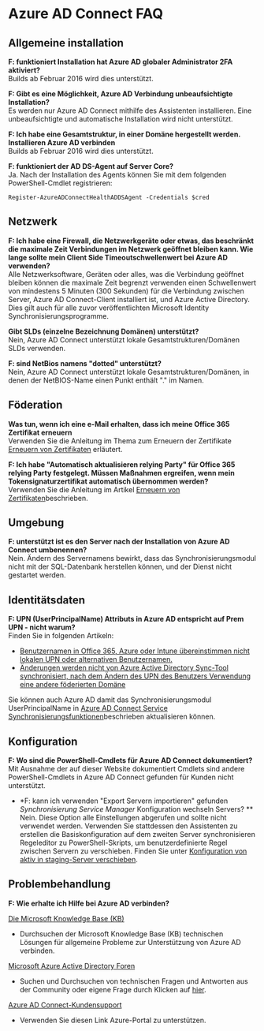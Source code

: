 <properties
    pageTitle="Azure AD verbinden: Häufig gestellte Fragen | Microsoft Azure"
    description="Diese Seite enthält häufig gestellte Fragen zu Azure AD verbinden."
    services="active-directory"
    documentationCenter=""
    authors="billmath"
    manager="femila"
    editor="curtand"/>

<tags
    ms.service="active-directory"
    ms.workload="identity"
    ms.tgt_pltfrm="na"
    ms.devlang="na"
    ms.topic="article"
    ms.date="08/08/2016"
    ms.author="billmath"/>

# <a name="azure-ad-connect-faq"></a>Azure AD Connect FAQ

## <a name="general-installation"></a>Allgemeine installation
**F: funktioniert Installation hat Azure AD globaler Administrator 2FA aktiviert?**  
Builds ab Februar 2016 wird dies unterstützt.

**F: Gibt es eine Möglichkeit, Azure AD Verbindung unbeaufsichtigte Installation?**  
Es werden nur Azure AD Connect mithilfe des Assistenten installieren. Eine unbeaufsichtigte und automatische Installation wird nicht unterstützt.

**F: Ich habe eine Gesamtstruktur, in einer Domäne hergestellt werden. Installieren Azure AD verbinden**  
Builds ab Februar 2016 wird dies unterstützt.

**F: funktioniert der AD DS-Agent auf Server Core?**  
Ja. Nach der Installation des Agents können Sie mit dem folgenden PowerShell-Cmdlet registrieren: 

`Register-AzureADConnectHealthADDSAgent -Credentials $cred`

## <a name="network"></a>Netzwerk
**F: Ich habe eine Firewall, die Netzwerkgeräte oder etwas, das beschränkt die maximale Zeit Verbindungen im Netzwerk geöffnet bleiben kann. Wie lange sollte mein Client Side Timeoutschwellenwert bei Azure AD verwenden?**  
Alle Netzwerksoftware, Geräten oder alles, was die Verbindung geöffnet bleiben können die maximale Zeit begrenzt verwenden einen Schwellenwert von mindestens 5 Minuten (300 Sekunden) für die Verbindung zwischen Server, Azure AD Connect-Client installiert ist, und Azure Active Directory. Dies gilt auch für alle zuvor veröffentlichten Microsoft Identity Synchronisierungsprogramme.

**Gibt SLDs (einzelne Bezeichnung Domänen) unterstützt?**  
Nein, Azure AD Connect unterstützt lokale Gesamtstrukturen/Domänen SLDs verwenden.

**F: sind NetBios namens "dotted" unterstützt?**  
Nein, Azure AD Connect unterstützt lokale Gesamtstrukturen/Domänen, in denen der NetBIOS-Name einen Punkt enthält "." im Namen.

## <a name="federation"></a>Föderation
**Was tun, wenn ich eine e-Mail erhalten, dass ich meine Office 365 Zertifikat erneuern**  
Verwenden Sie die Anleitung im Thema zum Erneuern der Zertifikate [Erneuern von Zertifikaten](active-directory-aadconnect-o365-certs.md) erläutert.

**F: Ich habe "Automatisch aktualisieren relying Party" für Office 365 relying Party festgelegt. Müssen Maßnahmen ergreifen, wenn mein Tokensignaturzertifikat automatisch übernommen werden?**  
Verwenden Sie die Anleitung im Artikel [Erneuern von Zertifikaten](active-directory-aadconnect-o365-certs.md)beschrieben.

## <a name="environment"></a>Umgebung
**F: unterstützt ist es den Server nach der Installation von Azure AD Connect umbenennen?**  
Nein. Ändern des Servernamens bewirkt, dass das Synchronisierungsmodul nicht mit der SQL-Datenbank herstellen können, und der Dienst nicht gestartet werden.

## <a name="identity-data"></a>Identitätsdaten
**F: UPN (UserPrincipalName) Attributs in Azure AD entspricht auf Prem UPN - nicht warum?**  
Finden Sie in folgenden Artikeln:

- [Benutzernamen in Office 365, Azure oder Intune übereinstimmen nicht lokalen UPN oder alternativen Benutzernamen.](https://support.microsoft.com/en-us/kb/2523192)
- [Änderungen werden nicht von Azure Active Directory Sync-Tool synchronisiert, nach dem Ändern des UPN des Benutzers Verwendung eine andere föderierten Domäne](https://support.microsoft.com/en-us/kb/2669550)

Sie können auch Azure AD damit das Synchronisierungsmodul UserPrincipalName in [Azure AD Connect Service Synchronisierungsfunktionen](active-directory-aadconnectsyncservice-features.md)beschrieben aktualisieren können.

## <a name="custom-configuration"></a>Konfiguration
**F: Wo sind die PowerShell-Cmdlets für Azure AD Connect dokumentiert?**  
Mit Ausnahme der auf dieser Website dokumentiert Cmdlets sind andere PowerShell-Cmdlets in Azure AD Connect gefunden für Kunden nicht unterstützt.

* *F: kann ich verwenden "Export Servern importieren" gefunden *Synchronisierung Service Manager* Konfiguration wechseln Servers? **  
Nein. Diese Option alle Einstellungen abgerufen und sollte nicht verwendet werden. Verwenden Sie stattdessen den Assistenten zu erstellen die Basiskonfiguration auf dem zweiten Server synchronisieren Regeleditor zu PowerShell-Skripts, um benutzerdefinierte Regel zwischen Servern zu verschieben. Finden Sie unter [Konfiguration von aktiv in staging-Server verschieben](active-directory-aadconnect-upgrade-previous-version.md#move-custom-configuration-from-active-to-staging-server).

## <a name="troubleshooting"></a>Problembehandlung
**F: Wie erhalte ich Hilfe bei Azure AD verbinden?**

[Die Microsoft Knowledge Base (KB)](https://www.microsoft.com/en-us/Search/result.aspx?q=azure%20active%20directory%20connect&form=mssupport)

- Durchsuchen der Microsoft Knowledge Base (KB) technischen Lösungen für allgemeine Probleme zur Unterstützung von Azure AD verbinden.

[Microsoft Azure Active Directory Foren](https://social.msdn.microsoft.com/Forums/azure/en-US/home?forum=WindowsAzureAD)

- Suchen und Durchsuchen von technischen Fragen und Antworten aus der Community oder eigene Frage durch Klicken auf [hier](https://social.msdn.microsoft.com/Forums/azure/en-US/newthread?category=windowsazureplatform&forum=WindowsAzureAD&prof=required).

[Azure AD Connect-Kundensupport](https://manage.windowsazure.com/?getsupport=true)

- Verwenden Sie diesen Link Azure-Portal zu unterstützen.
